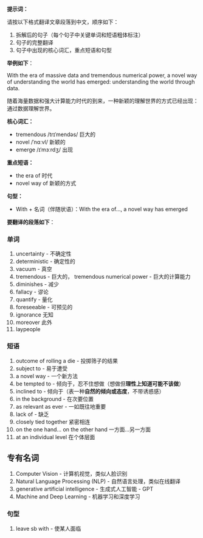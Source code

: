 
**提示词：**

请按以下格式翻译文章段落到中文，顺序如下：

1. 拆解后的句子（每个句子中关键单词和短语粗体标注） 
2. 句子的完整翻译
3. 句子中出现的核心词汇，重点短语和句型

**举例如下**：

With the era of massive data and tremendous numerical power, a novel way of understanding
the world has emerged: understanding the world through data. 

随着海量数据和强大计算能力时代的到来，一种新颖的理解世界的方式已经出现：通过数据理解世界。

**核心词汇：**

- tremendous /trɪˈmendəs/ 巨大的
- novel /ˈnɑːvl/ 新颖的
- emerge /ɪˈmɜːrdʒ/ 出现

**重点短语：**

- the era of 时代
- novel way of 新颖的方式

**句型：**

- With + 名词（伴随状语）：With the era of..., a novel way has emerged

**要翻译的段落如下**：



### 单词

1. uncertainty - 不确定性
2. deterministic - 确定性的
3. vacuum - 真空
4. tremendous - 巨大的， tremendous numerical power - 巨大的计算能力
5. diminishes - 减少
6. fallacy - 谬论
7. quantify - 量化
8. foreseeable - 可预见的
9. ignorance 无知
10. moreover 此外
11. laypeople
### 短语

1. outcome of rolling a die - 投掷筛子的结果
2. subject to - 易于遭受
3. a novel way - 一个新方法
4. be tempted to - 倾向于，忍不住想做（想做但**理性上知道可能不该做**）
5. inclined to - 倾向于（表一种**自然的倾向或态度**，不带诱惑感）
6. in the background - 在次要位置
7. as relevant as ever - 一如既往地重要
8. lack of - 缺乏
9. closely tied together 紧密相连
10. on the one hand... on the other hand 一方面...另一方面
11. at an individual level 在个体层面



## 专有名词

1. Computer Vision - 计算机视觉，类似人脸识别
2. Natural Language Processing (NLP) - 自然语言处理，类似在线翻译
3. generative artificial intelligence - 生成式人工智能 - GPT
4. Machine and Deep Learning - 机器学习和深度学习



### 句型

1. leave sb with - 使某人面临 